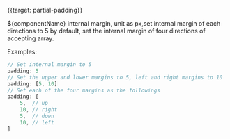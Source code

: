 {{target: partial-padding}}

${componentName} internal margin, unit as px,set internal margin of each directions to 5 by default, set the internal margin of four directions of accepting array.

Examples: 
```js
// Set internal margin to 5
padding: 5
// Set the upper and lower margins to 5, left and right margins to 10
padding: [5, 10]
// Set each of the four margins as the followings
padding: [
    5,  // up
    10, // right
    5,  // down
    10, // left
]
```